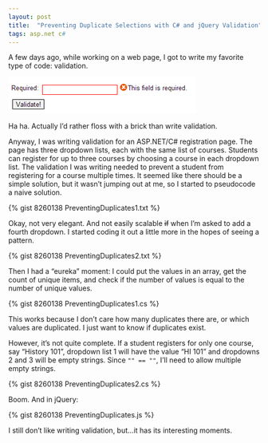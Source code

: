 ```yaml
---
layout: post
title:  "Preventing Duplicate Selections with C# and jQuery Validation"
tags: asp.net c#
---
```


A few days ago, while working on a web page, I got to write my favorite type of code: validation.

![jQuery validation](/images/validation.png)

Ha ha. Actually I’d rather floss with a brick than write validation.

Anyway, I was writing validation for an ASP.NET/C# registration page. The page has three dropdown lists, each with the same list of courses. Students can register for up to three courses by choosing a course in each dropdown list. The validation I was writing needed to prevent a student from registering for a course multiple times. It seemed like there should be a simple solution, but it wasn’t jumping out at me, so I started to pseudocode a naive solution.

{% gist 8260138 PreventingDuplicates1.txt %}

Okay, not very elegant. And not easily scalable <del>if</del> when I’m asked to add a fourth dropdown.
I started coding it out a little more in the hopes of seeing a pattern.

{% gist 8260138 PreventingDuplicates2.txt %}

Then I had a “eureka” moment: I could put the values in an array, get the count of unique items, and check if the number of values is equal to the number of unique values.

{% gist 8260138 PreventingDuplicates1.cs %}

This works because I don’t care how many duplicates there are, or which values are duplicated. I just want to know if duplicates exist.

However, it’s not quite complete. If a student registers for only one course, say “History 101”, dropdown list 1 will have the value “HI 101” and dropdowns 2 and 3 will be empty strings. Since ```"" == ""```, I’ll need to allow multiple empty strings.

{% gist 8260138 PreventingDuplicates2.cs %}

Boom. And in jQuery:

{% gist 8260138 PreventingDuplicates.js %}

I still don’t like writing validation, but…it has its interesting moments.